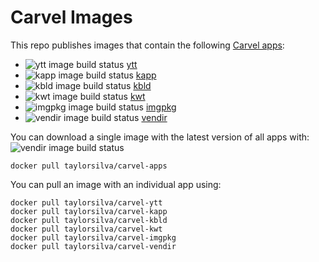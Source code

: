 # Carvel Images

This repo publishes images that contain the following [Carvel apps](https://carvel.dev):

* ![ytt image build status](https://ci.concourse-ci.org/api/v1/teams/tay/pipelines/carvel-apps/jobs/ytt/badge) [ytt](https://github.com/vmware-tanzu/carvel-ytt)
* ![kapp image build status](https://ci.concourse-ci.org/api/v1/teams/tay/pipelines/carvel-apps/jobs/kapp/badge) [kapp](https://github.com/vmware-tanzu/carvel-kapp)
* ![kbld image build status](https://ci.concourse-ci.org/api/v1/teams/tay/pipelines/carvel-apps/jobs/kbld/badge) [kbld](https://github.com/vmware-tanzu/carvel-kbld)
* ![kwt image build status](https://ci.concourse-ci.org/api/v1/teams/tay/pipelines/carvel-apps/jobs/kwt/badge) [kwt](https://github.com/vmware-tanzu/carvel-kwt)
* ![imgpkg image build status](https://ci.concourse-ci.org/api/v1/teams/tay/pipelines/carvel-apps/jobs/imgpkg/badge) [imgpkg](https://github.com/vmware-tanzu/carvel-imgpkg)
* ![vendir image build status](https://ci.concourse-ci.org/api/v1/teams/tay/pipelines/carvel-apps/jobs/vendir/badge) [vendir](https://github.com/vmware-tanzu/carvel-vendir)


You can download a single image with the latest version of all apps with:
![vendir image build status](https://ci.concourse-ci.org/api/v1/teams/tay/pipelines/carvel-apps/jobs/vendir/badge)
```
docker pull taylorsilva/carvel-apps
```

You can pull an image with an individual app using:
```
docker pull taylorsilva/carvel-ytt
docker pull taylorsilva/carvel-kapp
docker pull taylorsilva/carvel-kbld
docker pull taylorsilva/carvel-kwt
docker pull taylorsilva/carvel-imgpkg
docker pull taylorsilva/carvel-vendir
```
